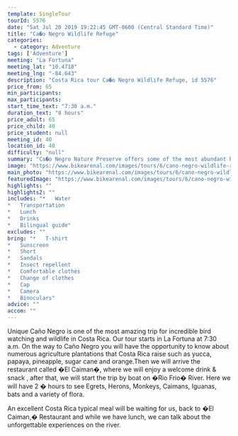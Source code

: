 ```yaml
---
template: SingleTour
tourId: 5576
date: "Sat Jul 20 2019 19:22:45 GMT-0600 (Central Standard Time)"
title: "Ca�o Negro Wildlife Refuge"
categories: 
  - category: Adventure
tags: ['Adventure']
meeting: "La Fortuna"
meeting_lat: "10.4718"
meeting_lng: "-84.643"
description: "Costa Rica tour Ca�o Negro Wildlife Refuge, id 5576"
price_from: 65
min_participants: 
max_participants: 
start_time_text: "7:30 a.m."
duration_text: "8 hours"
price_adult: 65
price_child: 40
price_student: null
meeting_id: 40
location_id: 40
difficulty: "null"
summary: "Ca�o Negro Nature Preserve offers some of the most abundant bird watching opportunities in the world, including Anhinga, Storks, Rosette."
image: "https://www.bikearenal.com/images/tours/6/cano-negro-wildlife-refuge.jpg"
main_photo: "https://www.bikearenal.com/images/tours/6/cano-negro-wildlife-refuge.jpg"
featuredImage: "https://www.bikearenal.com/images/tours/6/cano-negro-wildlife-refuge.jpg"
highlights: ""
highlights2: ""
includes: "*   Water
*   Transportation
*   Lunch
*   Drinks
*   Bilingual guide"
excludes: ""
bring: "*   T-shirt
*   Sunscreen
*   Short
*   Sandals
*   Insect repellent
*   Comfortable clothes
*   Change of clothes
*   Cap
*   Camera
*   Binoculars"
advice: ""
accom: ""
---
```

Unique Caño Negro is one of the most amazing trip for incredible bird watching and wildlife in Costa Rica. Our tour starts in La Fortuna at 7:30 a.m. On the way to Caño Negro you will have the opportunity to know about numerous agriculture plantations that Costa Rica raise such as yucca, papaya, pineapple, sugar cane and orange.Then we will arrive the restaurant called �El Caiman�, where we will enjoy a welcome drink & snack , after that, we will start the trip by boat on �Rio Frio� River. Here we will have 2 � hours to see Egrets, Herons, Monkeys, Caimans, Iguanas, bats and a variety of flora.

An excellent Costa Rica typical meal will be waiting for us, back to �El Caiman,� Restaurant and while we have lunch, we can talk about the unforgettable experiences on the river.